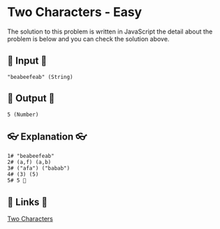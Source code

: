 # Two Characters - Easy

The solution to this problem is written in JavaScript the detail about the problem is below and you can check the solution above.

## 🥚 Input 🥚

```
"beabeefeab" (String)
```

## 🐣 Output 🐣

```
5 (Number)
```

## 👓 Explanation 👓

```
1# "beabeefeab"
2# (a,f) (a,b)
3# ("afa") ("babab")
4# (3) (5)
5# 5 🎉
```

## 🔗 Links 🔗

[Two Characters](https://www.hackerrank.com/challenges/two-characters/problem)
